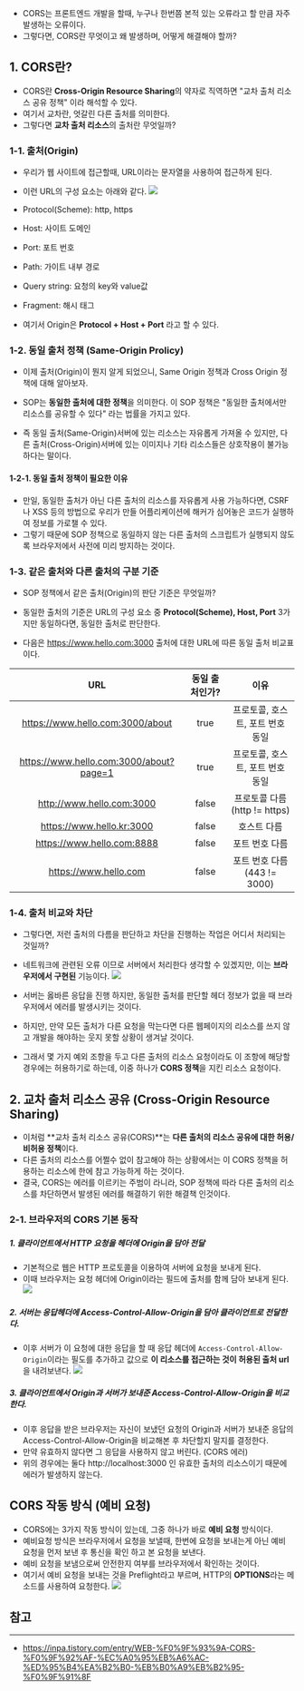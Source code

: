 - CORS는 프론트엔드 개발을 할때, 누구나 한번쯤 본적 있는 오류라고 할 만큼 자주 발생하는 오류이다.
- 그렇다면, CORS란 무엇이고 왜 발생하며, 어떻게 해결해야 할까?

## 1. CORS란?
- CORS란 **Cross-Origin Resource Sharing**의 약자로 직역하면 "교차 출처 리소스 공유 정책" 이라 해석할 수 있다.
- 여기서 교차란, 엇갈린 다른 출처를 의미한다.
- 그렇다면 **교차 출처 리소스**의 출처란 무엇일까?
### 1-1. 출처(Origin)
- 우리가 웹 사이트에 접근할때, URL이라는 문자열을 사용하여 접근하게 된다.
- 이런 URL의 구성 요소는 아래와 같다.
![](image/Pasted%20image%2020240926174202.png)
- Protocol(Scheme): http, https
- Host: 사이트 도메인
- Port: 포트 번호
- Path: 가이트 내부 경로
- Query string: 요청의 key와 value값
- Fragment: 해시 태그

- 여기서 Origin은 **Protocol + Host + Port** 라고 할 수 있다.
### 1-2. 동일 출처 정책 (Same-Origin Prolicy)
- 이제 출처(Origin)이 뭔지 알게 되었으니, Same Origin 정책과 Cross Origin 정책에 대해 알아보자.

- SOP는 **동일한 출처에 대한 정책**을 의미한다. 이 SOP 정책은 "동일한 출처에서만 리소스를 공유할 수 있다" 라는 법률을 가지고 있다.
- 즉 동일 출처(Same-Origin)서버에 있는 리소스는 자유롭게 가져올 수 있지만, 다른 출처(Cross-Origin)서버에 있는 이미지나 기타 리소스들은 상호작용이 불가능 하다는 말이다.
#### 1-2-1. 동일 출처 정책이 필요한 이유
- 만일, 동일한 출처가 아닌 다른 출처의 리소스를 자유롭게 사용 가능하다면, CSRF나 XSS 등의 방법으로 우리가 만들 어플리케이션에 해커가 심어놓은 코드가 실행하여 정보를 가로챌 수 있다.
- 그렇기 때문에 SOP 정책으로 동일하지 않는 다른 출처의 스크립트가 실행되지 않도록 브라우저에서 사전에 미리 방지하는 것이다.
### 1-3. 같은 출처와 다른 출처의 구분 기준
- SOP 정책에서 같은 출처(Origin)의 판단 기준은 무엇일까?
- 동일한 출처의 기준은 URL의 구성 요소 중 **Protocol(Scheme), Host, Port** 3가지만 동일하다면, 동일한 출처로 판단한다.

- 다음은 https://www.hello.com:3000 출처에 대한 URL에 따른 동일 출처 비교표이다.

|                 **URL**                 | **동일 출처인가?** |           이유            |
| :-------------------------------------: | :----------: | :---------------------: |
|    https://www.hello.com:3000/about     |     true     |   프로토콜, 호스트, 포트 번호 동일   |
| https://www.hello.com:3000/about?page=1 |     true     |   프로토콜, 호스트, 포트 번호 동일   |
|        http://www.hello.com:3000        |    false     | 프로토콜 다름 (http != https) |
|        https://www.hello.kr:3000        |    false     |         호스트 다름          |
|       https://www.hello.com:8888        |    false     |        포트 번호 다름         |
|          https://www.hello.com          |    false     |  포트 번호 다름(443 != 3000)  |
### 1-4. 출처 비교와 차단
- 그렇다면, 저런 출처의 다름을 판단하고 차단을 진행하는 작업은 어디서 처리되는 것일까?
- 네트워크에 관련된 오류 이므로 서버에서 처리한다 생각할 수 있겠지만, 이는 **브라우저에서 구현된** 기능이다.
![](image/Pasted%20image%2020240927101350.png)

- 서버는 옳바른 응답을 진행 하지만, 동일한 출처를 판단할 헤더 정보가 없을 때 브라우저에서 에러를 발생시키는 것이다.
- 하지만, 만약 모든 출처가 다른 요청을 막는다면 다른 웹페이지의 리소스를 쓰지 않고 개발을 해야하는 웃지 못할 상황이 생겨날 것이다.
- 그래서 몇 가지 예외 조항을 두고 다른 출처의 리소스 요청이라도 이 조항에 해당할 경우에는 허용하기로 하는데, 이중 하나가 **CORS 정책**을 지킨 리소스 요청이다.
## 2. 교차 출처 리소스 공유 (Cross-Origin Resource Sharing)
- 이처럼 **교차 출처 리소스 공유(CORS)**는 **다른 출처의 리소스 공유에 대한 허용/비허용 정책**이다.
- 다른 출처의 리소스를 어쩔수 없이 참고해야 하는 상황에서는 이 CORS 정책을 허용하는 리소스에 한에 참고 가능하게 하는 것이다.
- 결국, CORS는 에러를 이르키는 주범이 라니라, SOP 정책에 따라 다른 출처의 리소스를 차단하면서 발생된 에러를 해결하기 위한 해결책 인것이다.
### 2-1. 브라우저의 CORS 기본 동작
##### 1. 클라이언트에서 HTTP 요청을 헤더에 Origin을 담아 전달
- 기본적으로 웹은 HTTP 프로토콜을 이용하여 서버에 요청을 보내게 된다.
- 이때 브라우저는 요청 헤더에 Origin이라는 필드에 출처를 함께 담아 보내게 된다.
![](image/Pasted%20image%2020240927102822.png)

##### 2. 서버는 응답헤더에 Access-Control-Allow-Origin을 담아 클라이언트로 전달한다.
- 이후 서버가 이 요청에 대한 응답을 할 때 응답 헤더에 `Access-Control-Allow-Origin`이라는 필도를 추가하고 값으로 **이 리소스를 접근하는 것이 허용된 출처 url**을 내려보낸다.
![](image/Pasted%20image%2020240927103047.png)

##### 3. 클라이언트에서 Origin과 서버가 보내준 Access-Control-Allow-Origin을 비교한다.
- 이후 응답을 받은 브라우저는 자신이 보냈던 요청의 Origin과 서버가 보내준 응답의 Access-Control-Allow-Origin을 비교해본 후 차단할지 말지를 결정한다.
- 만약 유효하지 않다면 그 응답을 사용하지 않고 버린다. (CORS 에러)
- 위의 경우에는 둘다 http://localhost:3000 인 유효한 출처의 리소스이기 때문에 에러가 발생하지 않는다.

## CORS 작동 방식 (예비 요청)
- CORS에는 3가지 작동 방식이 있는데, 그중 하나가 바로 **예비 요청** 방식이다.
- 예비요청 방식은 브라우저에서 요청을 보낼때, 한번에 요청을 보내는게 아닌 예비 요청을 먼저 보낸 후 통신을 확인 하고 본 요청을 보낸다.
- 예비 요청을 보냄으로써 안전한지 여부를 브라우저에서 확인하는 것이다.
- 여기서 예비 요청을 보내는 것을 Preflight라고 부르며, HTTP의 **OPTIONS**라는 메소드를 사용하여 요청한다.
![](image/Pasted%20image%2020240927142456.png)

## 참고
---
- https://inpa.tistory.com/entry/WEB-%F0%9F%93%9A-CORS-%F0%9F%92%AF-%EC%A0%95%EB%A6%AC-%ED%95%B4%EA%B2%B0-%EB%B0%A9%EB%B2%95-%F0%9F%91%8F